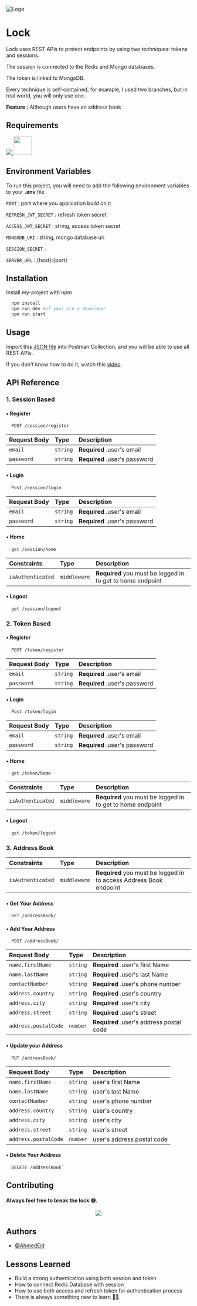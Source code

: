 ![Logo](https://user-images.githubusercontent.com/57197702/218442989-cf6e2ba1-afde-4a15-a52e-da22d76021f3.JPG)

# Lock

Lock uses REST APIs to protect endpoints by using two techniques: tokens and sessions.


The session is connected to the Redis and Mongo databases.


The token is linked to MongoDB.


Every technique is self-contained; for example, I used two branches, but in real world, you will only use one. 

**Feature :** Although users have an address book



## Requirements
<p>
 <a href="https://skillicons.dev">
        <img src="https://skillicons.dev/icons?i=nodejs,mongodb,redis,postman&theme=light"/>
    </a>
    <a href="https://www.npmjs.com/"><img src="https://authy.com/wp-content/uploads/npm-logo.png" width="50px" height="50"/></a>
 </p>


## Environment Variables

To run this project, you will need to add the following environment variables to your **.env** file

`PORT` : port where you application build on it <number>

`REFRESH_JWT_SECRET` : refresh token secret <string>

`ACCESS_JWT_SECRET` : string, access token secret <string>

`MONGODB_URI` : string, mongo database uri <string>

`SESSION_SECRET` : <string>

`SERVER_URL` : {host}:{port} <string>

## Installation

Install my-project with npm

```bash
  npm install
  npm run dev #if your are a developer 
  npm run start
```
    
## Usage
Import this [JSON file](Auth_session_token.postman_collection.json) into Postman Collection, and you will be able to use all REST APIs.

If you don't know how to do it, watch this [video](https://www.youtube.com/watch?v=bzquMXmCLUQ).
    
## API Reference

### 1. Session Based

#### •  Register
```http
  POST /session/register
```
| Request Body | Type     | Description                   |
| :--------    | :------- | :-------------------------    |
| `email`      | `string` | **Required** .user's email    |
| `password`   | `string` | **Required** .user's password |

#### • Login
```http
  Post /session/login
```
| Request Body | Type     | Description                   |
| :--------    | :------- | :-------------------------    |
| `email`      | `string` | **Required** .user's email    |
| `password`   | `string` | **Required** .user's password |

#### • Home
```http
  get /session/home
```
| Constraints       | Type        | Description                   |
| :--------         | :-------    | :-------------------------    |
| `isAuthenticated` | `middleware`| **Required** you must be logged in to get to home endpoint |

#### • Logout
```http
  get /session/logout
```

### 2. Token Based

#### • Register
```http
  POST /token/register
```
| Request Body | Type     | Description                   |
| :--------    | :------- | :-------------------------    |
| `email`      | `string` | **Required** .user's email    |
| `password`   | `string` | **Required** .user's password |

#### • Login
```http
  Post /token/login
```
| Request Body | Type     | Description                   |
| :--------    | :------- | :-------------------------    |
| `email`      | `string` | **Required** .user's email    |
| `password`   | `string` | **Required** .user's password |

#### • Home
```http
  get /token/home
```
| Constraints       | Type        | Description                   |
| :--------         | :-------    | :-------------------------    |
| `isAuthenticated` | `middleware`| **Required** you must be logged in to get to home endpoint |

#### • Logout
```http
  get /token/logout
```

### 3. Address Book

| Constraints       | Type        | Description                   |
| :--------         | :-------    | :-------------------------    |
| `isAuthenticated` | `middleware`| **Required** you must be logged in to access Address Book endpoint|

#### • Get Your Address
```http
  GET /addressBook/
```

#### • Add Your Address
```http
  POST /addressBook/
```
| Request Body | Type     | Description                   |
| :--------    | :------- | :-------------------------    |
| `name.firstName` | `string` | **Required** .user's first Name    |
| `name.lastName`   | `string` | **Required** .user's last Name |
| `contactNumber`   | `string` | **Required** .user's phone number |
| `address.country`   | `string` | **Required** .user's country |
| `address.city`   | `string` | **Required** .user's city |
| `address.street`   | `string` | **Required** .user's street |
| `address.postalCode`   | `number` | **Required** .user's address postal code |

#### • Update your Address
```http
  PUT /addressBook/
```
| Request Body | Type     | Description                   |
| :--------    | :------- | :-------------------------    |
| `name.firstName` | `string` | user's first Name    |
| `name.lastName`   | `string` | user's last Name |
| `contactNumber`   | `string` | user's phone number |
| `address.country`   | `string` | user's country |
| `address.city`   | `string` | user's city |
| `address.street`   | `string` | user's street |
| `address.postalCode`   | `number` | user's address postal code |

#### • Delete Your Address
```http
  DELETE /addressBook
```

## Contributing

<h4> Always feel free to break the lock 😅. </h4> 

<div align="center">
<img src="https://user-images.githubusercontent.com/57197702/218451102-eaaaeb4d-9392-41af-9dc3-8ba42bb48324.gif"/>
</div>

## Authors

- [@AhmedEid](https://github.com/ahmedeid6842/)

    
## Lessons Learned

- Build a strong authentication using both session and token
- How to connect Redis Database with session 
- How to use both access and refresh token for authentication process
- There is always something new to learn 👨‍💻.